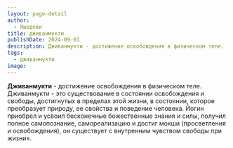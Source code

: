 ```yaml
---
layout: page-detail
author:
  - Яшодеви
title: дживанмукти
publishDate: 2024-09-01
description: Дживанмукти - достижение освобождения в физическом теле.
tags:
  - дживанмукти
image:
---
```

**Дживанмукти** - достижение освобождения в физическом теле.
Дживанмукти - это существование в состоянии освобождения и свободы, достигнутых в пределах этой жизни, в состоянии, которое преобразует природу, ее свойства и поведение человека. Йогин приобрел и усвоил бесконечные божественные знания и силы, получил полное самопознание, самореализацию и достиг мокши (просветления и освобождения), он существует с внутренним чувством свободы при жизни».

